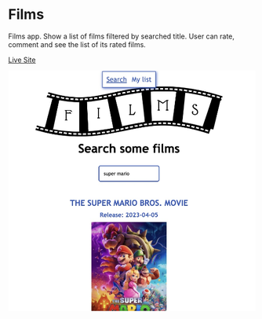 # Films

Films app. Show a list of films filtered by searched title. User can rate, comment and see the list of its rated films.

[Live Site](https://films-app-deploy.netlify.app/)

![Films](./readme-screenshots/films.jpeg)
